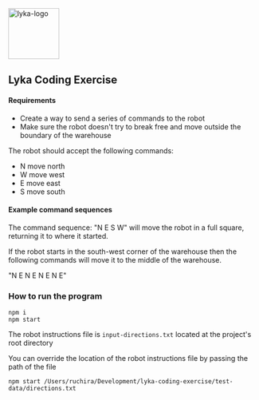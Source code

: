 <img width="102" alt="lyka-logo" src="https://github.com/ruchira088/lyka-coding-exercise/assets/5546272/c025a767-3e8a-41d2-9edc-9915c71cf0d4">

## Lyka Coding Exercise 

#### Requirements

* Create a way to send a series of commands to the robot
* Make sure the robot doesn't try to break free and move outside the boundary of the warehouse

The robot should accept the following commands:

* N move north
* W move west
* E move east
* S move south

#### Example command sequences

The command sequence: "N E S W" will move the robot in a full square, returning it to where it started.

If the robot starts in the south-west corner of the warehouse then the following commands will move it to the middle of the warehouse.

"N E N E N E N E"

### How to run the program

```shell
npm i
npm start
```

The robot instructions file is `input-directions.txt` located at the project's root directory

You can override the location of the robot instructions file by passing the path of the file

```shell
npm start /Users/ruchira/Development/lyka-coding-exercise/test-data/directions.txt
```

